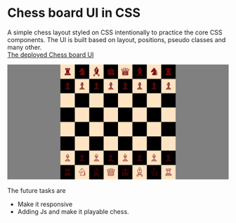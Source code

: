 # Chess board UI in CSS

A simple chess layout styled on CSS intentionally to practice the core CSS components. The UI is built based on layout, positions, pseudo classes and many other.  
[The deployed Chess board UI](https://abishethvarman.github.io/chess-board-css/)

![](https://github.com/Abishethvarman/chess-board-css/blob/main/img/screencapture-file-D-3rd-yr-Js-chess-board-css-chess-board-css-index-html-2022-08-11-15_29_34.png)

The future tasks are
- Make it responsive
- Adding Js and make it playable chess.
